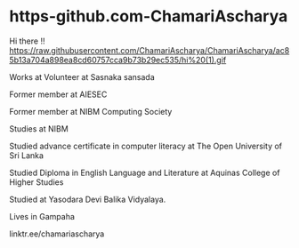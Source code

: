 # https-github.com-ChamariAscharya
Hi there !!
https://raw.githubusercontent.com/ChamariAscharya/ChamariAscharya/ac85b13a704a898ea8cd60757cca9b73b29ec535/hi%20(1).gif

Works at Volunteer at Sasnaka sansada

Former member at AIESEC

Former member at NIBM Computing Society

Studies at NIBM

Studied advance certificate in computer literacy at The Open University of Sri Lanka

Studied Diploma in English Language and Literature at Aquinas College of Higher Studies

Studied at Yasodara Devi Balika Vidyalaya.

Lives in Gampaha



linktr.ee/chamariascharya
